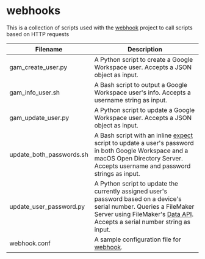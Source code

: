 # webhooks
This is a collection of scripts used with the [webhook](https://github.com/adnanh/webhook) project to call scripts based on HTTP requests

| Filename | Description |
| ----------- | ----------- |
| gam_create_user.py | A Python script to create a Google Workspace user. Accepts a JSON object as input. |
| gam_info_user.sh | A Bash script to output a Google Workspace user's info. Accepts a username string as input. |
| gam_update_user.py | A Python script to update a Google Workspace user. Accepts a JSON object as input. |
| update_both_passwords.sh | A Bash script with an inline [expect](https://man7.org/linux/man-pages/man1/expect.1.html) script to update a user's password in both Google Workspace and a macOS Open Directory Server. Accepts username and password strings as input. |
| update_user_password.py | A Python script to update the currently assigned user's password based on a device's serial number. Queries a FileMaker Server using FileMaker's [Data API](https://help.claris.com/en/data-api-guide/content/index.html). Accepts a serial number string as input. |
| webhook.conf | A sample configuration file for [webhook](https://github.com/adnanh/webhook). |